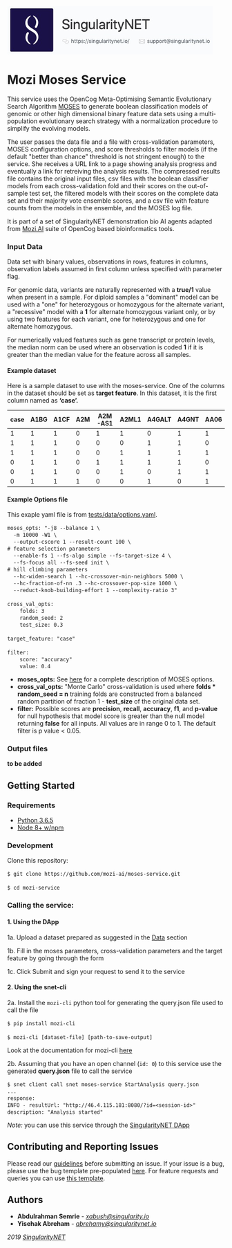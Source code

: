[issue-template]: ../../../../../issues/new?template=BUG_REPORT.md
[feature-template]: ../../../../../issues/new?template=FEATURE_REQUEST.md

![singnetlogo](../assets/singnet-logo.jpg?raw=true 'SingularityNET')

# Mozi Moses Service

This service uses the OpenCog Meta-Optimising Semantic Evolutionary Search Algorithm [MOSES](https://github.com/opencog/moses)
to generate boolean classification models of genomic or other high dimensional binary feature data sets using a multi-population evolutionary search strategy with a normalization procedure to simplify the evolving models.

The user passes the data file and a file with cross-validation parameters, MOSES configuration options, and score thresholds to filter models (if the default "better than chance" threshold is not stringent enough) to the service. She receives a URL link to a page showing analysis progress and eventually a link for retreiving the analysis results.  The compressed results file contains the original input files, csv files with the boolean classifier models from each cross-validation fold and their scores on the out-of-sample test set, the filtered models with their scores on the complete data set and their majority vote ensemble scores, and a csv file with feature counts from the models in the ensemble, and the MOSES log file.

It is part of a set of SingularityNET demonstration bio AI agents adapted from [Mozi.AI](https://mozi.ai) suite of OpenCog based bioinformatics tools.

### Input Data

Data set with binary values, observations in rows, features in columns, observation labels assumed in first column unless specified with parameter flag.

For genomic data, variants are naturally represented with a **true/1** value when present in a sample.  For diploid samples a "dominant" model can be used with a "one" for heterozygous or homozygous for the alternate variant, a "recessive" model with a **1** for alternate homozygous variant only, or by using two features for each variant, one for heterozygous and one for alternate homozygous.

For numerically valued features such as gene transcript or protein levels, the median norm can be used where an observation is coded **1** if it is greater than the median value for the feature across all samples.

#### Example dataset
Here is a sample dataset to use with the moses-service. One of the columns in the dataset should be set as **target feature**. In this dataset,  it is the first column named as **‘case’.**

| case | A1BG | A1CF | A2M | A2M-AS1 | A2ML1 | A4GALT | A4GNT | AA06 | AAAS |
|------|------|------|-----|---------|-------|--------|-------|------|------|
| 1    | 1    | 1    | 0   | 1       | 1     | 0      | 1     | 1    | 0    |
| 1    | 1    | 1    | 0   | 0       | 0     | 1      | 1     | 0    | 0    |
| 1    | 1    | 1    | 0   | 0       | 1     | 1      | 1     | 1    | 0    |
| 0    | 1    | 1    | 0   | 1       | 1     | 1      | 1     | 0    | 1    |
| 0    | 1    | 1    | 0   | 0       | 1     | 0      | 1     | 1    | 0    |
| 0    | 1    | 1    | 1   | 0       | 0     | 1      | 0     | 1    | 0    |

#### Example Options file
This exaple yaml file is from [tests/data/options.yaml](https://github.com/MOZI-AI/moses-service/blob/master/tests/data/options.yaml).
```
moses_opts: "-j8 --balance 1 \
  -m 10000 -W1 \
  --output-cscore 1 --result-count 100 \
# feature selection parameters
  --enable-fs 1 --fs-algo simple --fs-target-size 4 \
  --fs-focus all --fs-seed init \
# hill climbing parameters
  --hc-widen-search 1 --hc-crossover-min-neighbors 5000 \
  --hc-fraction-of-nn .3 --hc-crossover-pop-size 1000 \
  --reduct-knob-building-effort 1 --complexity-ratio 3"

cross_val_opts:
    folds: 3
    random_seed: 2
    test_size: 0.3

target_feature: "case"

filter:
    score: "accuracy"
    value: 0.4
```
- **moses_opts:** See [here](https://wiki.opencog.org/w/MOSES_man_page) for a complete description of MOSES options.
- **cross_val_opts:** "Monte Carlo" cross-validation is used where **folds * random_seed = n** training folds are constructed from a balanced random partition of fraction 1 - **test_size** of the original data set.
- **filter:** Possible scores are **precision**, **recall**, **accuracy**, **f1**, and **p-value** for null hypothesis that model score is greater than the null model returning **false** for all inputs.  All values are in range 0 to 1.  The default filter is p value < 0.05.

### Output files
**to be added**

## Getting Started

### Requirements

- [Python 3.6.5](https://www.python.org/downloads/release/python-365/)
- [Node 8+ w/npm](https://nodejs.org/en/download/)



### Development

Clone this repository:

```
$ git clone https://github.com/mozi-ai/moses-service.git

$ cd mozi-service
```

### Calling the service:


#### 1. Using the DApp

1a. Upload a dataset prepared as suggested in the [Data](#data) section

1b. Fill in the moses parameters, cross-validation parameters and the target feature by going through the form

1c. Click Submit and sign your request to send it to the service


#### 2. Using the snet-cli

2a. Install the `mozi-cli` python tool for generating the query.json file used to call the file

```
$ pip install mozi-cli

$ mozi-cli [dataset-file] [path-to-save-output]
```
Look at the documentation for mozi-cli [here](https://github.com/mozi-ai/mozi-service-cli)


2b. Assuming that you have an open channel (`id: 0`) to this service use the generated **query.json** file to call the service

```
$ snet client call snet moses-service StartAnalysis query.json
...
response: 
INFO - resultUrl: "http://46.4.115.181:8080/?id=<session-id>"
description: "Analysis started"
```

*Note:* you can use this service through the [SingularityNET DApp](beta.singularitynet.io)


## Contributing and Reporting Issues

Please read our [guidelines](https://github.com/singnet/wiki/blob/master/guidelines/CONTRIBUTING.md#submitting-an-issue) before submitting an issue.
If your issue is a bug, please use the bug template pre-populated [here][issue-template].
For feature requests and queries you can use [this template][feature-template].

## Authors

* **Abdulrahman Semrie** - *xabush@singularity.io*
* **Yisehak Abreham** - *abrehamy@singularitynet.io* 

<i class="fa fa-copyright"/> 2019 [SingularityNET](https://www.singularitynet.io)
